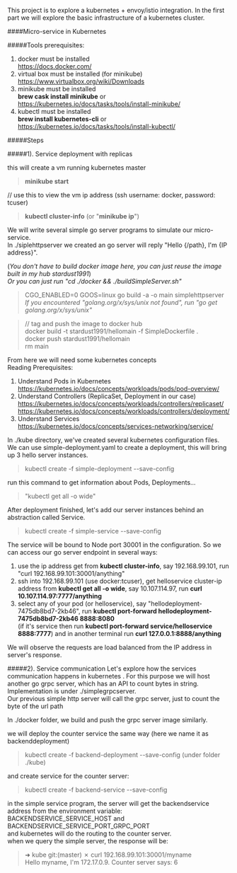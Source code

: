This project is to explore a kubernetes + envoy/istio integration. In the first part we will explore the basic infrastructure
of a kubernetes cluster.

####Micro-service in Kubernetes

#####Tools prerequisites:

1.  docker must be installed  
    https://docs.docker.com/
2. virtual box must be installed (for minikube)  
    https://www.virtualbox.org/wiki/Downloads
3. minikube must be installed  
    __brew cask install minikube__ or https://kubernetes.io/docs/tasks/tools/install-minikube/
4. kubectl must be installed  
    __brew install kubernetes-cli__ or https://kubernetes.io/docs/tasks/tools/install-kubectl/

#####Steps

#####1). Service deployment with replicas

this will create a vm running kubernetes master
>__minikube start__

// use this to view the vm ip address (ssh username: docker, password: tcuser)
>__kubectl cluster-info__ (or "__minikube ip__")

We will write several simple go server programs to simulate our micro-service.  
In ./siplehttpserver we created an go server will reply "Hello {/path}, I'm {IP address}".

(_You don't have to build docker image here, you can just reuse the image built in my hub stardust1991_)  
 _Or you can just run "cd ./docker && ./buildSimpleServer.sh"_  

>CGO_ENABLED=0 GOOS=linux go build -a -o main simplehttpserver  
>_If you encountered "golang.org/x/sys/unix not found", run "go get golang.org/x/sys/unix"_  


>// tag and push the image to docker hub  
>docker build -t stardust1991/hellomain -f SimpleDockerfile .  
>docker push stardust1991/hellomain  
>rm main  

From here we will need some kubernetes concepts  
Reading Prerequisites:
1. Understand Pods in Kubernetes  
    https://kubernetes.io/docs/concepts/workloads/pods/pod-overview/  
2. Understand Controllers (ReplicaSet, Deployment in our case)  
    https://kubernetes.io/docs/concepts/workloads/controllers/replicaset/  
    https://kubernetes.io/docs/concepts/workloads/controllers/deployment/  
3. Understand Services  
    https://kubernetes.io/docs/concepts/services-networking/service/  

In ./kube directory, we've created several kubernetes configuration files.  
We can use simple-deployment.yaml to create a deployment, this will bring up 3 hello server instances.  
>kubectl create -f simple-deployment --save-config

run this command to get information about Pods, Deployments...  
>"kubectl get all -o wide"

After deployment finished, let's add our server instances behind an abstraction called Service.  
>kubectl create -f simple-service --save-config

The service will be bound to Node port 30001 in the configuration.
So we can access our go server endpoint in several ways:  
1. use the ip address get from __kubectl cluster-info__, say 192.168.99.101,
    run "curl 192.168.99.101:30001/anything"
2. ssh into 192.168.99.101 (use docker:tcuser), get helloservice cluster-ip address from __kubectl get all -o wide__, say 10.107.114.97,
    run __curl 10.107.114.97:7777/anything__
3. select any of your pod (or helloservice), say "hellodeployment-7475db8bd7-2kb46", run __kubectl port-forward hellodeployment-7475db8bd7-2kb46 8888:8080__  
    (if it's service then run __kubectl port-forward service/helloservice 8888:7777__)
    and in another terminal run __curl 127.0.0.1:8888/anything__

We will observe the requests are load balanced from the IP address in server's response.

#####2). Service communication
Let's explore how the services communication happens in kubernetes . For this purpose we will host another go grpc server, which has an API to count bytes in string.
Implementation is under ./simplegrpcserver.  
Our previous simple http server will call the grpc server, just to count the byte of the url path

In ./docker folder, we build and push the grpc server image similarly.

we will deploy the counter service the same way (here we name it as backenddeployment)
>kubectl create -f backend-deployment --save-config (under folder ./kube)

and create service for the counter server:
>kubectl create -f backend-service --save-config

in the simple service program, the server will get the backendservice address from the environment variable:  
BACKENDSERVICE_SERVICE_HOST and BACKENDSERVICE_SERVICE_PORT_GRPC_PORT  
and kubernetes will do the routing to the counter server.  
when we query the simple server, the response will be:  
>➜  kube git:(master) ✗ curl 192.168.99.101:30001/myname  
>Hello myname, I'm 172.17.0.9. Counter server says: 6  






